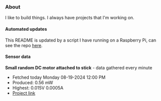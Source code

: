### About
I like to build things. I always have projects that I'm working on.

#### Automated updates
This README is updated by a script I have running on a Raspberry Pi, can see the repo [here](https://github.com/jdc-cunningham/raspi-git-repo-updater).

#### Sensor data


**Small random DC motor attached to stick** - data gathered every minute
- Fetched today Monday 08-19-2024 12:00 PM
- Produced: 0.56 mW
- Highest: 0.015V 0.0005A
- [Project link](https://github.com/jdc-cunningham/turbine-raspi)